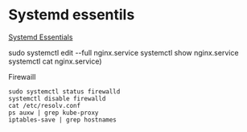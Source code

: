 # Systemd essentils

[Systemd Essentials](https://www.digitalocean.com/community/tutorials/systemd-essentials-working-with-services-units-and-the-journal)

sudo systemctl edit --full nginx.service
systemctl show nginx.service
systemctl cat nginx.service)


Firewaill
```
sudo systemctl status firewalld
systemctl disable firewalld
cat /etc/resolv.conf
ps auxw | grep kube-proxy
iptables-save | grep hostnames
```